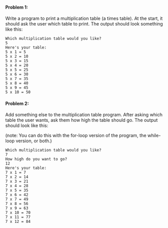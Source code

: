 #### Problem 1:

Write a program to print a multiplication table (a times table). At the start, it should ask the user which table to print. The output should look something like this:

 ```
Which multiplication table would you like?
5
Here's your table:
5 x 1 = 5
5 x 2 = 10
5 x 3 = 15
5 x 4 = 20
5 x 5 = 25
5 x 6 = 30
5 x 7 = 35
5 x 8 = 40
5 x 9 = 45
5 x 10 = 50
 ```
 
 #### Problem 2:
 
 Add something else to the multiplication table program. After asking which table the user wants, ask them how high the table should go. The output should look like this:

(note: You can do this with the for-loop version of the program, the while-loop version, or both.)
 
 ```
Which multiplication table would you like?
7
How high do you want to go?
12
Here's your table:
7 x 1 = 7
7 x 2 = 14
7 x 3 = 21
7 x 4 = 28
7 x 5 = 35
7 x 6 = 42
7 x 7 = 49
7 x 8 = 56
7 x 9 = 63
7 x 10 = 70
7 x 11 = 77
7 x 12 = 84
 ```

